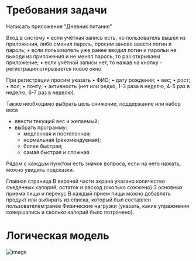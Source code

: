 # Требования задачи
Написать приложение "Дневник питания"

Вход в систему
• если учётная запись есть, но пользователь вышел из приложения, либо сменил пароль, просим заново ввести логин и пароль;
• если пользователь уже ранее вводил логин и парольи не выходи из приложения и не менял пароль, то раз открываем приложение;
• если учётной записи нет, то нажав на кнопку - регистрация открывается новое окно.

При регистрации просим указать
• ФИО;
• дату рождения;
• вес; 
• рост; 
• пол;
• почту;
• активность (нет или редко, 1-3 раза в неделю, 4-5 раз в неделю, 6-7 раз в неделю).

Также необходимо выбрать цель
снижение, поддержание или набор веса 
  * ввести текущий вес и желаемый;
  * выбрать программу:
      - медленная и постепенная;
      - нормальная (рекомендуемая);
      - более быстрая;
      - самая быстрая и сложная.
      
Рядом с каждым пунктом есть значок вопроса, если на него нажать, можно увидить подсказки.

Главная страница
В верхней части экрана указано количество съеденных калорий, остаток и расход (сколько сожжено) 
3 основных приема пищи и перекус
В каждый прием пищи можно добавлять продукт или выбирать из списка, который был составлен пользователем ранее 
Физические нагрузки (указать, какие упражнения совершались и сколько калорий было потрачено).


# Логическая модель
![image](https://user-images.githubusercontent.com/101321771/203845155-fe8f4fbf-c502-4a0a-99e3-b7453050ffbc.png)

